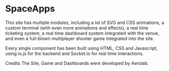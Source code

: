 # SpaceApps


This site has multiple modules, including a lot of SVG and CSS animations, a custom terminal (with even more animations and effects), a real time ticketing system, a real time dashboard system integrated with the venue, and even a full-blown multiplayer shooter game integrated into the site.

Every single component has been built using HTML, CSS and Javascript, using io.js for the backend and Socket.io for real time interactions.

Credits
The  Site, Game and Dashboards were developed by Aerolab.
